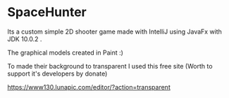 # SpaceHunter

Its a custom simple 2D shooter game made with IntelliJ using JavaFx with JDK 10.0.2 .

The graphical models created in Paint :)

To made their background to transparent I used this free site (Worth to support it's developers by donate) 

https://www130.lunapic.com/editor/?action=transparent
